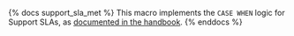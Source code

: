 {% docs support_sla_met %}
This macro implements the `CASE WHEN` logic for Support SLAs, as [documented in the handbook](https://about.gitlab.com/support/#gitlab-support-service-levels).
{% enddocs %}
